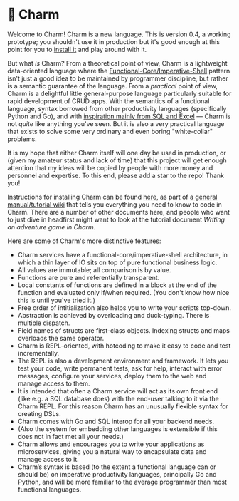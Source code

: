 # 🧿 Charm

Welcome to Charm! Charm is a new language. This is version 0.4, a working prototype; you shouldn't use it in production but it's good enough at this point for you to [install it](https://github.com/tim-hardcastle/Charm/wiki/Installing-and-using-Charm) and play around with it.

But what *is* Charm? From a theoretical point of view, Charm is a lightweight data-oriented language where the [Functional-Core/Imperative-Shell](https://github.com/tim-hardcastle/Charm/blob/main/docs/functional-core-imperative-shell.md) pattern isn't just a good idea to be maintained by programmer discipline, but rather is a semantic guarantee of the language. From a *practical* point of view, Charm is a delightful little general-purpose language particularly suitable for rapid development of CRUD apps. With the semantics of a functional language, syntax borrowed from other productivity languages (specifically Python and Go), and with [inspiration mainly from SQL and Excel](https://github.com/tim-hardcastle/Charm/blob/main/docs/charm-a-high-level-view.md) — Charm is not *quite* like anything you've seen. But it is also a very practical language that exists to solve some very ordinary and even boring "white-collar" problems.

It is my hope that either Charm itself will one day be used in production, or (given my amateur status and lack of time) that this project will get enough attention that my ideas will be copied by people with more money and personnel and expertise. To this end, please add a star to the repo! Thank you!

Instructions for installing Charm can be found [here](https://github.com/tim-hardcastle/Charm/wiki/Installing-and-using-Charm), as part of [a general manual/tutorial wiki](https://github.com/tim-hardcastle/Charm/wiki) that tells you everything you need to know to code in Charm. There are a number of other documents here, and people who want to just dive in headfirst might want to look at the tutorial document *Writing an adventure game in Charm*.

Here are some of Charm's more distinctive features:

* Charm services have a functional-core/imperative-shell architecture, in which a thin layer of IO sits on top of pure functional business logic.
* All values are immutable; all comparison is by value.
* Functions are pure and referentially transparent.
* Local constants of functions are defined in a block at the end of the function and evaluated only if/when required. (You don't know how nice this is until you've tried it.)
* Free order of intitialization also helps you to write your scripts top-down.
* Abstraction is achieved by overloading and duck-typing. There is multiple dispatch.
* Field names of structs are first-class objects. Indexing structs and maps overloads the same operator.
* Charm is REPL-oriented, with hotcoding to make it easy to code and test incrementally.
* The REPL is also a development environment and framework. It lets you test your code, write permanent tests, ask for help, interact with error messages, configure your services, deploy them to the web and manage access to them.
* It is intended that often a Charm service will act as its own front end (like e.g. a SQL database does) with the end-user talking to it via the Charm REPL. For this reason Charm has an unusually flexible syntax for creating DSLs.
* Charm comes with Go and SQL interop for all your backend needs.
* (Also the system for embedding other languages is extensible if this does not in fact met all your needs.)
* Charm allows and encourages you to write your applications as microservices, giving you a natural way to encapsulate data and manage access to it.
* Charm’s syntax is based (to the extent a functional language can or should be) on imperative productivity languages, principally Go and Python, and will be more familiar to the average programmer than most functional languages.
